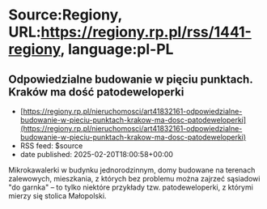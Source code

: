 # Source:Regiony, URL:https://regiony.rp.pl/rss/1441-regiony, language:pl-PL

## Odpowiedzialne budowanie w pięciu punktach. Kraków ma dość patodeweloperki
 - [https://regiony.rp.pl/nieruchomosci/art41832161-odpowiedzialne-budowanie-w-pieciu-punktach-krakow-ma-dosc-patodeweloperki](https://regiony.rp.pl/nieruchomosci/art41832161-odpowiedzialne-budowanie-w-pieciu-punktach-krakow-ma-dosc-patodeweloperki)
 - RSS feed: $source
 - date published: 2025-02-20T18:00:58+00:00

Mikrokawalerki w budynku jednorodzinnym, domy budowane na terenach zalewowych, mieszkania, z których bez problemu można zajrzeć sąsiadowi "do garnka" – to tylko niektóre przykłady tzw. patodeweloperki, z którymi mierzy się stolica Małopolski.

